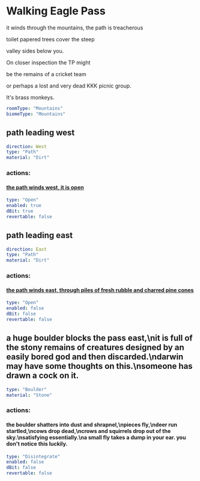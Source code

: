 # Walking Eagle Pass

it winds through the mountains, the path is treacherous

toilet papered trees cover the steep

valley sides below you.

On closer inspection the TP might

be the remains of a cricket team

or perhaps a lost and very dead KKK picnic group.

It's brass monkeys.

```yaml
roomType: "Mountains"
biomeType: "Mountains"
```

## path leading west

```yaml
direction: West
type: "Path"
material: "Dirt"
```

### actions:

#### [the path winds west, it is open](bensons-plain.md)

```yaml
type: "Open"
enabled: true
dBit: true
revertable: false
```
## path leading east

```yaml
direction: East
type: "Path"
material: "Dirt"
```

### actions:

#### [the path winds east, through piles of fresh rubble and charred pine cones](the-alley-off-main-street.md)

```yaml
type: "Open"
enabled: false
dBit: false
revertable: false
```

## a huge boulder blocks the pass east,\nit is full of the stony remains of creatures designed by an easily bored god and then discarded.\ndarwin may have some thoughts on this.\nsomeone has drawn a cock on it.

```yaml
type: "Boulder"
material: "Stone"
```

### actions:
#### the boulder shatters into dust and shrapnel,\npieces fly,\ndeer run startled,\ncows drop dead,\ncrows and squirrels drop out of the sky.\nsatisfying essentially.\na small fly takes a dump in your ear. you don't notice this luckily.

```yaml
type: "Disintegrate"
enabled: false
dBit: false
revertable: false
```

